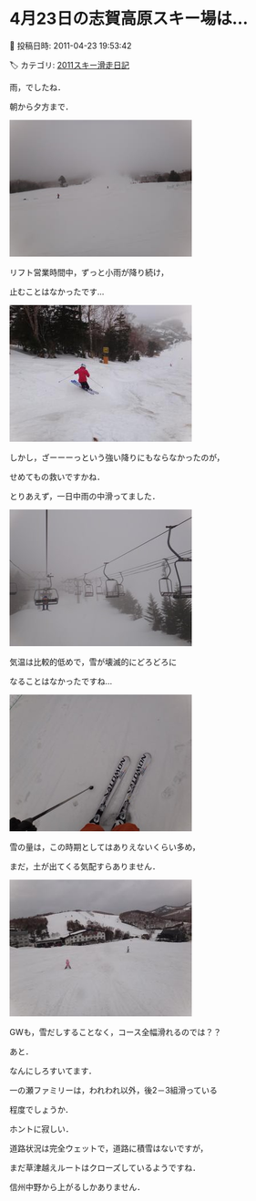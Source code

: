 # 4月23日の志賀高原スキー場は…

📅 投稿日時: 2011-04-23 19:53:42

🏷️ カテゴリ: [2011スキー滑走日記](ca488c98cfb9169941c3e73770dcefb56.md)

雨，でしたね．


朝から夕方まで．




![533857b8c3870844366be13eb005efc3.jpg](images/533857b8c3870844366be13eb005efc3.jpg)







リフト営業時間中，ずっと小雨が降り続け，


止むことはなかったです…




![c1df7a4875a8dbaf581fe6b983f21f68.jpg](images/c1df7a4875a8dbaf581fe6b983f21f68.jpg)







しかし，ざーーーっという強い降りにもならなかったのが，


せめてもの救いですかね．





とりあえず，一日中雨の中滑ってました．




![c2c3db832f08ce4fd560ee06904136ee.jpg](images/c2c3db832f08ce4fd560ee06904136ee.jpg)







気温は比較的低めで，雪が壊滅的にどろどろに


なることはなかったですね…




![c2d9b71a46ace96e8c63535200662473.jpg](images/c2d9b71a46ace96e8c63535200662473.jpg)




雪の量は，この時期としてはありえないくらい多め，


まだ，土が出てくる気配すらありません．




![031f6a9b90c7c8de6887b0c4c29f83ea.jpg](images/031f6a9b90c7c8de6887b0c4c29f83ea.jpg)




GWも，雪だしすることなく，コース全幅滑れるのでは？？





あと．


なんにしろすいてます．


一の瀬ファミリーは，われわれ以外，後2－3組滑っている


程度でしょうか．


ホントに寂しい．





道路状況は完全ウェットで，道路に積雪はないですが，


まだ草津越えルートはクローズしているようですね．


信州中野から上がるしかありません．
